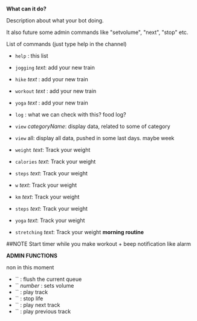 
**What can it do?**

Description about what your bot doing.

It also future some admin commands like "setvolume", "next", "stop" etc.

List of commands (just type help in the channel)

* `help` : this list
* `jogging` _text_: add your new train
* `hike` _text_ : add your new train
* `workout` _text_ : add your new train
* `yoga` _text_ : add your new train
* `log` : what we can check with this? food log?
* `view` _categoryName_: display data, related to some of category
* `view` all: display all data, pushed in some last days. maybe week
* `weight` _text_: Track your weight
* `calories` _text_: Track your weight
* `steps` _text_: Track your weight

* `w` _text_: Track your weight
* `km` _text_: Track your weight
* `steps` _text_: Track your weight
* `yoga` _text_: Track your weight
* `stretching` _text_: Track your weight **morning routine**


##NOTE
Start timer while you make workout + beep notification like alarm

**ADMIN FUNCTIONS**

non in this moment
* `` : flush the current queue
* `` _number_ : sets volume
* `` : play track
* `` : stop life
* `` : play next track
* `` : play previous track
